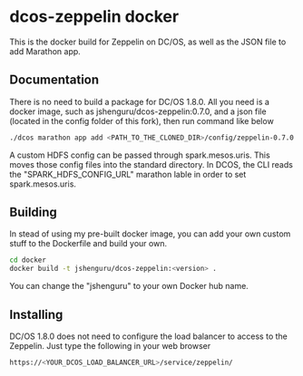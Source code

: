 # dcos-zeppelin docker

This is the docker build for Zeppelin on DC/OS, as well as the JSON file to add Marathon app.

## Documentation

There is no need to build a package for DC/OS 1.8.0. All you need is a docker image, such as jshenguru/dcos-zeppelin:0.7.0, and a json file (located in the config folder of this fork), then run command like below

```sh
./dcos marathon app add <PATH_TO_THE_CLONED_DIR>/config/zeppelin-0.7.0.json
```
A custom HDFS config can be passed through spark.mesos.uris. This moves those config files into the standard directory. In DCOS, the CLI reads the "SPARK_HDFS_CONFIG_URL" marathon lable in order to set spark.mesos.uris.

## Building

In stead of using my pre-built docker image, you can add your own custom stuff to the Dockerfile and build your own.
```sh
cd docker
docker build -t jshenguru/dcos-zeppelin:<version> .
```
You can change the "jshenguru" to your own Docker hub name.

## Installing

DC/OS 1.8.0 does not need to configure the load balancer to access to the Zeppelin. Just type the following in your web browser

```sh
https://<YOUR_DCOS_LOAD_BALANCER_URL>/service/zeppelin/
```
